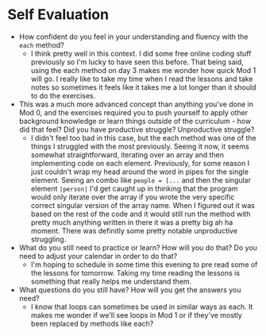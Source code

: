 # Self Evaluation

- How confident do you feel in your understanding and fluency with the `each` method?
  - I think pretty well in this context. I did some free online coding stuff previously so I'm lucky to have seen this before. That being said, using the each method on day 3 makes me wonder how quick Mod 1 will go. I really like to take my time when I read the lessons and take notes so sometimes it feels like it takes me a lot longer than it should to do the exercises. 
- This was a much more advanced concept than anything you've done in Mod 0, and the exercises required you to push yourself to apply other background knowledge or learn things outside of the curriculum - how did that feel? Did you have productive struggle? Unproductive struggle?
  - I didn't feel too bad in this case, but the each method was one of the things I struggled with the most previously. Seeing it now, it seems somewhat straightforward, iterating over an array and then implementing code on each element. Previously, for some reason I just couldn't wrap my head around the word in pipes for the single element. Seeing an combo like `people = [...` and then the singular element `|person|` I'd get caught up in thinking that the program would only iterate over the array if you wrote the very specific correct singular version of the array name. When I figured out it was based on the rest of the code and it would still run the method with pretty much anything written in there it was a pretty big ah ha moment. There was definitly some pretty notable unproductive struggling.
- What do you still need to practice or learn? How will you do that? Do you need to adjust your calendar in order to do that?
  - I'm hoping to schedule in some time this evening to pre read some of the lessons for tomorrow. Taking my time reading the lessons is something that really helps me understand them.
- What questions do you still have? How will you get the answers you need?
  - I know that loops can sometimes be used in similar ways as each. It makes me wonder if we'll see loops in Mod 1 or if they've mostly been replaced by methods like each?